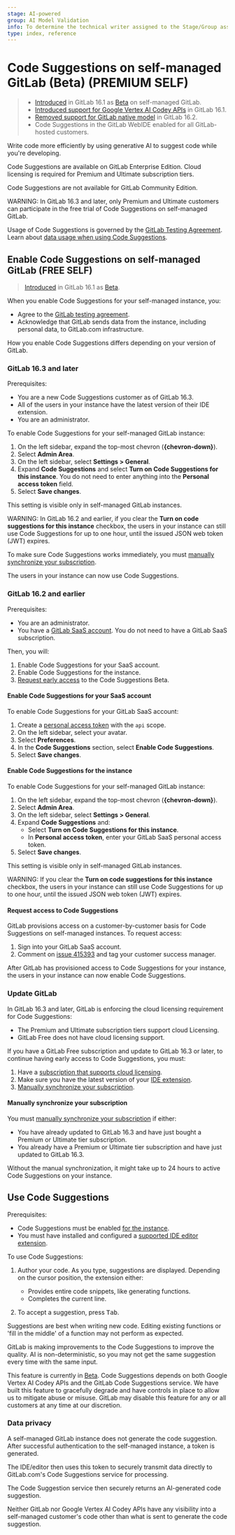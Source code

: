 ```yaml
---
stage: AI-powered
group: AI Model Validation
info: To determine the technical writer assigned to the Stage/Group associated with this page, see https://about.gitlab.com/handbook/product/ux/technical-writing/#assignments
type: index, reference
---
```


# Code Suggestions on self-managed GitLab (Beta) **(PREMIUM SELF)**

> - [Introduced](https://gitlab.com/groups/gitlab-org/-/epics/10653) in GitLab 16.1 as [Beta](../../../../policy/experiment-beta-support.md#beta) on self-managed GitLab.
> - [Introduced support for Google Vertex AI Codey APIs](https://gitlab.com/groups/gitlab-org/-/epics/10562) in GitLab 16.1.
> - [Removed support for GitLab native model](https://gitlab.com/groups/gitlab-org/-/epics/10752) in GitLab 16.2.
> - Code Suggestions in the GitLab WebIDE enabled for all GitLab-hosted customers.

Write code more efficiently by using generative AI to suggest code while you're developing.

Code Suggestions are available on GitLab Enterprise Edition.
Cloud licensing is required for Premium and Ultimate subscription tiers.

Code Suggestions are not available for GitLab Community Edition.

WARNING:
In GitLab 16.3 and later, only Premium and Ultimate customers can participate in the free trial of Code Suggestions on self-managed GitLab.

Usage of Code Suggestions is governed by the [GitLab Testing Agreement](https://about.gitlab.com/handbook/legal/testing-agreement/).
Learn about [data usage when using Code Suggestions](index.md#code-suggestions-data-usage).

## Enable Code Suggestions on self-managed GitLab **(FREE SELF)**

> [Introduced](https://gitlab.com/groups/gitlab-org/-/epics/10653) in GitLab 16.1 as [Beta](../../../../policy/experiment-beta-support.md#beta).

When you enable Code Suggestions for your self-managed instance, you:

- Agree to the [GitLab testing agreement](https://about.gitlab.com/handbook/legal/testing-agreement/).
- Acknowledge that GitLab sends data from the instance, including personal data, to GitLab.com infrastructure.

How you enable Code Suggestions differs depending on your version of GitLab.

### GitLab 16.3 and later

Prerequisites:

- You are a new Code Suggestions customer as of GitLab 16.3.
- All of the users in your instance have the latest version of their IDE extension.
- You are an administrator.

To enable Code Suggestions for your self-managed GitLab instance:

1. On the left sidebar, expand the top-most chevron (**{chevron-down}**).
1. Select **Admin Area**.
1. On the left sidebar, select **Settings > General**.
1. Expand **Code Suggestions** and select **Turn on Code Suggestions for this instance**.
   You do not need to enter anything into the **Personal access token** field.
1. Select **Save changes**.

This setting is visible only in self-managed GitLab instances.

WARNING:
In GitLab 16.2 and earlier, if you clear the **Turn on code suggestions for this instance** checkbox, the users in your instance can still use Code Suggestions for up to one hour, until the issued JSON web token (JWT) expires.

To make sure Code Suggestions works immediately, you must [manually synchronize your subscription](#manually-synchronize-your-subscription).

The users in your instance can now use Code Suggestions.

### GitLab 16.2 and earlier

Prerequisites:

- You are an administrator.
- You have a [GitLab SaaS account](https://gitlab.com/users/sign_up). You do not need to have a GitLab SaaS subscription.

Then, you will:

1. Enable Code Suggestions for your SaaS account.
1. Enable Code Suggestions for the instance.
1. [Request early access](#request-access-to-code-suggestions) to the Code Suggestions Beta.

#### Enable Code Suggestions for your SaaS account

To enable Code Suggestions for your GitLab SaaS account:

1. Create a [personal access token](../../../profile/personal_access_tokens.md#create-a-personal-access-token)
   with the `api` scope.
1. On the left sidebar, select your avatar.
1. Select **Preferences**.
1. In the **Code Suggestions** section, select **Enable Code Suggestions**.
1. Select **Save changes**.

#### Enable Code Suggestions for the instance

To enable Code Suggestions for your self-managed GitLab instance:

1. On the left sidebar, expand the top-most chevron (**{chevron-down}**).
1. Select **Admin Area**.
1. On the left sidebar, select **Settings > General**.
1. Expand **Code Suggestions** and:
   - Select **Turn on Code Suggestions for this instance**.
   - In **Personal access token**, enter your GitLab SaaS personal access token.
1. Select **Save changes**.

This setting is visible only in self-managed GitLab instances.

WARNING:
If you clear the **Turn on code suggestions for this instance** checkbox, the users in your instance can still use Code Suggestions for up to one hour, until the issued JSON web token (JWT) expires.

#### Request access to Code Suggestions

GitLab provisions access on a customer-by-customer basis for Code Suggestions
on self-managed instances. To request access:

1. Sign into your GitLab SaaS account.
1. Comment on [issue 415393](https://gitlab.com/gitlab-org/gitlab/-/issues/415393)
   and tag your customer success manager.

After GitLab has provisioned access to Code Suggestions for your instance,
the users in your instance can now enable Code Suggestions.

### Update GitLab

In GitLab 16.3 and later, GitLab is enforcing the cloud licensing requirement for Code Suggestions:

- The Premium and Ultimate subscription tiers support cloud Licensing.
- GitLab Free does not have cloud licensing support.

If you have a GitLab Free subscription and update to GitLab 16.3 or later,
to continue having early access to Code Suggestions, you must:

1. Have a [subscription that supports cloud licensing](https://about.gitlab.com/pricing/).
1. Make sure you have the latest version of your [IDE extension](index.md#supported-editor-extensions).
1. [Manually synchronize your subscription](#manually-synchronize-your-subscription).

#### Manually synchronize your subscription

You must [manually synchronize your subscription](../../../../subscriptions/self_managed/index.md#manually-synchronize-your-subscription-details) if either:

- You have already updated to GitLab 16.3 and have just bought a Premium or Ultimate tier subscription.
- You already have a Premium or Ultimate tier subscription and have just updated to GitLab 16.3.

Without the manual synchronization, it might take up to 24 hours to active Code Suggestions on your instance.

## Use Code Suggestions

Prerequisites:

- Code Suggestions must be enabled [for the instance](#enable-code-suggestions-on-self-managed-gitlab).
- You must have installed and configured a [supported IDE editor extension](index.md#supported-editor-extensions).

To use Code Suggestions:

1. Author your code. As you type, suggestions are displayed. Depending on the cursor position, the extension either:

   - Provides entire code snippets, like generating functions.
   - Completes the current line.

1. To accept a suggestion, press <kbd>Tab</kbd>.

Suggestions are best when writing new code. Editing existing functions or 'fill in the middle' of a function may not perform as expected.

GitLab is making improvements to the Code Suggestions to improve the quality. AI is non-deterministic, so you may not get the same suggestion every time with the same input.

This feature is currently in [Beta](../../../../policy/experiment-beta-support.md#beta).
Code Suggestions depends on both Google Vertex AI Codey APIs and the GitLab Code Suggestions service. We have built this feature to gracefully degrade and have controls in place to allow us to
mitigate abuse or misuse. GitLab may disable this feature for any or all customers at any time at our discretion.

### Data privacy

A self-managed GitLab instance does not generate the code suggestion. After successful
authentication to the self-managed instance, a token is generated.

The IDE/editor then uses this token to securely transmit data directly to
GitLab.com's Code Suggestions service for processing.

The Code Suggestion service then securely returns an AI-generated code suggestion.

Neither GitLab nor Google Vertex AI Codey APIs have any visibility into a self-managed customer's code other than
what is sent to generate the code suggestion.
